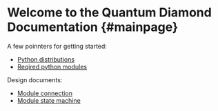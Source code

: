 Welcome to the Quantum Diamond Documentation                {#mainpage}
============

A few poinnters for getting started:

* [Python distributions](getpython)
* [Reqired python modules](requiredmodules)


Design documents:
* [Module connection](moduleconnection)
* [Module state machine](modulestate)
